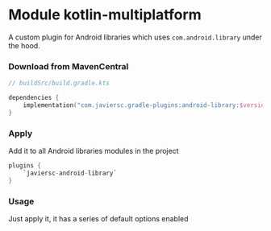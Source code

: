 # Module kotlin-multiplatform

A custom plugin for Android libraries which uses `com.android.library` under the hood.

### Download from MavenCentral

```kotlin
// buildSrc/build.gradle.kts

dependencies {
    implementation("com.javiersc.gradle-plugins:android-library:$version")
}
```

### Apply

Add it to all Android libraries modules in the project

```kotlin
plugins {
    `javiersc-android-library`
}
```

### Usage

Just apply it, it has a series of default options enabled
